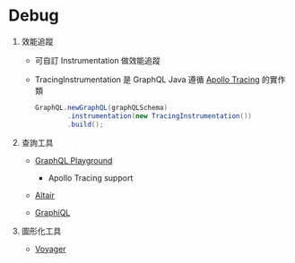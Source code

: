 # Debug

1. 效能追蹤
    - 可自訂 Instrumentation 做效能追蹤
    - TracingInstrumentation 是 GraphQL Java 遵循 [Apollo Tracing](https://github.com/apollographql/apollo-tracing) 的實作類

        ```java
        GraphQL.newGraphQL(graphQLSchema)
                .instrumentation(new TracingInstrumentation())
                .build();
        ```

2. 查詢工具
    - [GraphQL Playground](https://github.com/prisma-labs/graphql-playground)
        - Apollo Tracing support

    - [Altair](https://github.com/imolorhe/altair)
    - [GraphiQL](https://github.com/graphql/graphiql)

4. 圖形化工具
    - [Voyager](https://github.com/APIs-guru/graphql-voyager)


